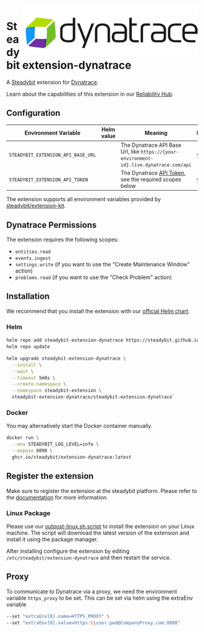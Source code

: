 <img src="./logo.png" height="130" align="right" alt="Dynatrace logo">

# Steadybit extension-dynatrace

A [Steadybit](https://www.steadybit.com/) extension for [Dynatrace](https://www.dynatrace.com/).

Learn about the capabilities of this extension in
our [Reliability Hub](https://hub.steadybit.com/extension/com.steadybit.extension_dynatrace).

## Configuration

| Environment Variable               | Helm value | Meaning                                                                                                                                                  | Required | Default |
|------------------------------------|------------|----------------------------------------------------------------------------------------------------------------------------------------------------------|----------|---------|
| `STEADYBIT_EXTENSION_API_BASE_URL` |            | The Dynatrace API Base Url, like `https://{your-environment-id}.live.dynatrace.com/api`                                                                  | yes      |         |
| `STEADYBIT_EXTENSION_API_TOKEN`    |            | The Dynatrace [API Token](https://docs.dynatrace.com/docs/dynatrace-api/basics/dynatrace-api-authentication#create-token), see the required scopes below | yes      |         |

The extension supports all environment variables provided
by [steadybit/extension-kit](https://github.com/steadybit/extension-kit#environment-variables).

## Dynatrace Permissions

The extension requires the following scopes:
- `entities.read`
- `events.ingest`
- `settings.write` (if you want to use the "Create Maintenance Window" action)
- `problems.read` (if you want to use the "Check Problem" action)

## Installation

We recommend that you install the extension with
our [official Helm chart](https://github.com/steadybit/extension-dynatrace/tree/main/charts/steadybit-extension-dynatrace).

### Helm

```bash
helm repo add steadybit-extension-dynatrace https://steadybit.github.io/extension-dynatrace
helm repo update
```

```bash
helm upgrade steadybit-extension-dynatrace \
  --install \
  --wait \
  --timeout 5m0s \
  --create-namespace \
  --namespace steadybit-extension \
  steadybit-extension-dynatrace/steadybit-extension-dynatrace`
```

### Docker

You may alternatively start the Docker container manually.

```bash
docker run \
  --env STEADYBIT_LOG_LEVEL=info \
  --expose 8090 \
  ghcr.io/steadybit/extension-dynatrace:latest
```

## Register the extension

Make sure to register the extension at the steadybit platform. Please refer to
the [documentation](https://docs.steadybit.com/integrate-with-steadybit/extensions/extension-installation) for more
information.

### Linux Package

Please use
our [outpost-linux.sh script](https://docs.steadybit.com/install-and-configure/install-outpost-agent-preview/install-on-linux-hosts)
to install the extension on your Linux machine.
The script will download the latest version of the extension and install it using the package manager.

After installing configure the extension by editing `/etc/steadybit/extension-dynatrace` and then restart the service.

## Proxy

To communicate to Dynatrace via a proxy, we need the environment variable `https_proxy` to be set.
This can be set via helm using the extraEnv variable

```bash
--set "extraEnv[0].name=HTTPS_PROXY" \
--set "extraEnv[0].value=https:\\user:pwd@CompanyProxy.com:8888"
```
